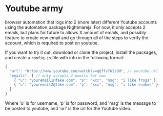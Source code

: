 # Youtube army

browser automation that logs into 2 (more later) different Youtube accounts using the automation package Nightmarejs. For now, it only accepts 2 emails, but plans for future to allows X amount of emails, and possibly feature to create new email and go through all of the steps to verify the account, which is required to post on youtube.

If you want to try it out, download or clone the project, install the packages, and create a `config.js` file with info in the following format:

```javascript
{
  "url": "https://www.youtube.com/watch?v=qQfTvTKIsSM", // youtube url here
  "emails": [ // only accepts 2 emails for now
    { "u": "youremail1@fake.com", "p": "xxx", "msg": "i like frogs" },
    { "u": "youremail2@fake.com", "p": "xxx", "msg": "i like snakes" }
  ]
}
```

Where 'u' is for username, 'p' is for password, and 'msg' is the message to be posted to youtube, and 'url' is the url for the Youtube video.

